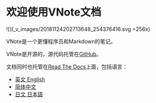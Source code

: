 # 欢迎使用VNote文档
![](_v_images/20181124202713648_254376416.svg =256x)

VNote是一个更懂程序员和Markdown的笔记。

VNote是开源的，源代码托管在[GitHub](https://github.com/tamlok/vnote)。

文档同时也托管在[Read The Docs](https://vnote.readthedocs.io)上面，包括语言：

- [英文 English](http://vnote.readthedocs.io/en/latest/)
- [简体中文](http://vnote.readthedocs.io/zh_CN/latest/)
- [日文 日本語](http://vnote.readthedocs.io/ja/latest/)